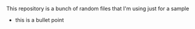 This repository is a bunch of random files that I'm using just for a sample

- this is a bullet point
